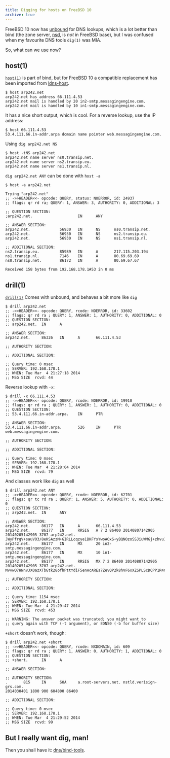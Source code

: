 ```yaml
---
title: Digging for hosts on FreeBSD 10
archive: true
---
```


FreeBSD 10 now has [unbound](http://unbound.net/) for DNS lookups, which is a
lot better than bind (the zone server,
[nsd](http://www.nlnetlabs.nl/projects/nsd/), is *not* in FreeBSD base), but I
was confused when my favourite DNS tools `dig(1)` was MIA.

So, what can we use now?

host(1)
-------

[`host(1)`][host] is part of bind, but for FreeBSD 10 a compatible replacement
has been imported from [ldns-host][ldnshost].

    $ host arp242.net
    arp242.net has address 66.111.4.53
    arp242.net mail is handled by 20 in2-smtp.messagingengine.com.
    arp242.net mail is handled by 10 in1-smtp.messagingengine.com.

It has a nice short output, which is cool. For a reverse lookup, use the IP
address:

    $ host 66.111.4.53
    53.4.111.66.in-addr.arpa domain name pointer web.messagingengine.com.

Using `dig arp242.net NS`

    $ host -tNS arp242.net
    arp242.net name server ns0.transip.net.
    arp242.net name server ns2.transip.eu.
    arp242.net name server ns1.transip.nl.

`dig arp242.net ANY` can be done with `host -a`

    $ host -a arp242.net

    Trying "arp242.net"
    ;; ->>HEADER<<- opcode: QUERY, status: NOERROR, id: 24937
    ;; flags: qr rd ra; QUERY: 1, ANSWER: 3, AUTHORITY: 0, ADDITIONAL: 3

    ;; QUESTION SECTION:
    ;arp242.net.                    IN      ANY

    ;; ANSWER SECTION:
    arp242.net.             56930   IN      NS      ns0.transip.net.
    arp242.net.             56930   IN      NS      ns2.transip.eu.
    arp242.net.             56930   IN      NS      ns1.transip.nl.

    ;; ADDITIONAL SECTION:
    ns2.transip.eu.         85989   IN      A       217.115.203.194
    ns1.transip.nl.         7146    IN      A       80.69.69.69
    ns0.transip.net.        86172   IN      A       80.69.67.67

    Received 158 bytes from 192.168.178.1#53 in 0 ms

drill(1)
--------

[`drill(1)`][drill] Comes with unbound, and behaves a bit more like `dig`

    $ drill arp242.net
    ;; ->>HEADER<<- opcode: QUERY, rcode: NOERROR, id: 33602
    ;; flags: qr rd ra ; QUERY: 1, ANSWER: 1, AUTHORITY: 0, ADDITIONAL: 0
    ;; QUESTION SECTION:
    ;; arp242.net.  IN      A

    ;; ANSWER SECTION:
    arp242.net.     86326   IN      A       66.111.4.53

    ;; AUTHORITY SECTION:

    ;; ADDITIONAL SECTION:

    ;; Query time: 0 msec
    ;; SERVER: 192.168.178.1
    ;; WHEN: Tue Mar  4 21:27:18 2014
    ;; MSG SIZE  rcvd: 44

Reverse lookup with `-x`:

    $ drill -x 66.111.4.53
    ;; ->>HEADER<<- opcode: QUERY, rcode: NOERROR, id: 19910
    ;; flags: qr rd ra ; QUERY: 1, ANSWER: 1, AUTHORITY: 0, ADDITIONAL: 0
    ;; QUESTION SECTION:
    ;; 53.4.111.66.in-addr.arpa.    IN      PTR

    ;; ANSWER SECTION:
    53.4.111.66.in-addr.arpa.       526     IN      PTR     web.messagingengine.com.

    ;; AUTHORITY SECTION:

    ;; ADDITIONAL SECTION:

    ;; Query time: 0 msec
    ;; SERVER: 192.168.178.1
    ;; WHEN: Tue Mar  4 21:28:04 2014
    ;; MSG SIZE  rcvd: 79

And classes work like `dig` as well

    $ drill arp242.net ANY
    ;; ->>HEADER<<- opcode: QUERY, rcode: NOERROR, id: 62701
    ;; flags: qr tc rd ra ; QUERY: 1, ANSWER: 5, AUTHORITY: 0, ADDITIONAL: 0
    ;; QUESTION SECTION:
    ;; arp242.net.  IN      ANY

    ;; ANSWER SECTION:
    arp242.net.     86177   IN      A       66.111.4.53
    arp242.net.     86177   IN      RRSIG   A 7 2 86400 20140807142905
    20140205142905 3707 arp242.net.
    JWyPfrgV+sauV03/8eKSAzzM+GIRLLcqzye1BKFYsYwoAOxS+yBQNOzoSSJiuWMGj+zhvu1hyK0E3yFgSyWbzITTdigkWBwnkrVLOEnZ/CRVwj68/9MhLC/l2w7YyOyAkty2EVOWZljduVo1NIajB593JIWpDVbh0rKwn1X7IOY=
    arp242.net.     86177   IN      MX      20 in2-smtp.messagingengine.com.
    arp242.net.     86177   IN      MX      10 in1-smtp.messagingengine.com.
    arp242.net.     86177   IN      RRSIG   MX 7 2 86400 20140807142905
    20140205142905 3707 arp242.net.
    MvvwO7HNnvJXOazXTbGtk28ofhPttYdiF5enHcAREs7ZevQP2k8hVF6xXZSPLScDCPP1R4CPaZrq7XtUPkWDqPSjD3zcBaIE8VyKZIPmAotR7ZpGIlmVDEdqcHlvbFZF9HWZM4wwSe8hO97sy3KRaqR3GxE167n6D0njw8B5PSY=

    ;; AUTHORITY SECTION:

    ;; ADDITIONAL SECTION:

    ;; Query time: 1154 msec
    ;; SERVER: 192.168.178.1
    ;; WHEN: Tue Mar  4 21:29:47 2014
    ;; MSG SIZE  rcvd: 453

    ;; WARNING: The answer packet was truncated; you might want to
    ;; query again with TCP (-t argument), or EDNS0 (-b for buffer size)

`+short` doesn’t work, though:

    $ drill arp242.net +short
    ;; ->>HEADER<<- opcode: QUERY, rcode: NXDOMAIN, id: 609
    ;; flags: qr rd ra ; QUERY: 1, ANSWER: 0, AUTHORITY: 1, ADDITIONAL: 0
    ;; QUESTION SECTION:
    ;; +short.      IN      A

    ;; ANSWER SECTION:

    ;; AUTHORITY SECTION:
    .       815     IN      SOA     a.root-servers.net. nstld.verisign-grs.com.
    2014030401 1800 900 604800 86400

    ;; ADDITIONAL SECTION:

    ;; Query time: 0 msec
    ;; SERVER: 192.168.178.1
    ;; WHEN: Tue Mar  4 21:29:52 2014
    ;; MSG SIZE  rcvd: 99

But I really want dig, man!
---------------------------

Then you shall have it: [dns/bind-tools](http://www.freshports.org/dns/bind-tools).

[ldnshost]: http://tx97.net/ldns-host/
[host]: http://www.freebsd.org/cgi/man.cgi?query=host&apropos=0&sektion=0&manpath=FreeBSD+10.0-RELEASE&arch=default&format=html
[drill]: http://www.freebsd.org/cgi/man.cgi?query=drill&apropos=0&sektion=0&manpath=FreeBSD+10.0-RELEASE&arch=default&format=html
